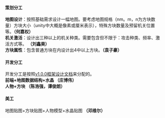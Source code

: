 #### 策划分工  
**地图设计**：按照基础需求设计一幅地图。要考虑地图规格（nm。m，n为方块数量）方块大小（unity中大概是像素或厘米表示），特殊方块数量及预留机关位置等。**（何嘉权）**  
**机关激活**：设计出三种以上的机关种类。需要包含但不限于：攻击种类、频率、激活方式等。  **（刘鑫昊）**  
**方块属性**：包含普通方块在内设计出4中以上方块。**（袁子豪）**

#### 开发分工
开发分工是按照[v1.0.0框架设计文档](v1.0.0框架设计文档.md)来分配的。  
**前端+地图数据结构+水晶  （庄博伟）**   
**人物+方块 （陈浩强，谭俊朗）**

#### 美工
地图贴图+方块贴图+人物模型+水晶贴图 **（邓维尔）**